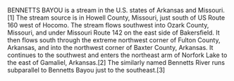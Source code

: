 BENNETTS BAYOU is a stream in the U.S. states of Arkansas and Missouri.[1] The stream source is in Howell County, Missouri, just south of US Route 160 west of Hocomo. The stream flows southwest into Ozark County, Missouri, and under Missouri Route 142 on the east side of Bakersfield. It then flows south through the extreme northwest corner of Fulton County, Arkansas, and into the northwest corner of Baxter County, Arkansas. It continues to the southwest and enters the northeast arm of Norfork Lake to the east of Gamaliel, Arkansas.[2] The similarly named Bennetts River runs subparallel to Bennetts Bayou just to the southeast.[3]
